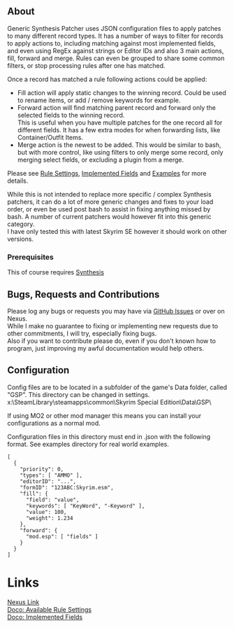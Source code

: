 <!--- cSpell:enable --->
## About

Generic Synthesis Patcher uses JSON configuration files to apply patches to many different record types.
It has a number of ways to filter for records to apply actions to, including matching against most implemented fields, and even using RegEx against strings or Editor IDs and also 3 main actions, fill, forward and merge.
Rules can even be grouped to share some common filters, or stop processing rules after one has matched.

Once a record has matched a rule following actions could be applied:
- Fill action will apply static changes to the winning record. Could be used to rename items, or add / remove keywords for example.
- Forward action will find matching parent record and forward only the selected fields to the winning record.  
  This is useful when you have multiple patches for the one record all for different fields.
  It has a few extra modes for when forwarding lists, like Container/Outfit Items.
- Merge action is the newest to be added. This would be similar to bash, but with more control, like using filters to only merge some record, only merging select fields, or excluding a plugin from a merge.

Please see [Rule Settings](docs/Settings.md), [Implemented Fields](docs/Fields.md) and [Examples](Examples/) for more details.

While this is not intended to replace more specific / complex Synthesis patchers, it can do a lot of more generic changes and fixes to your load order, or even be used post bash to assist in fixing anything missed by bash. 
A number of current patchers would however fit into this generic category.  
I have only tested this with latest Skyrim SE however it should work on other versions.

### Prerequisites

This of course requires [Synthesis](https://github.com/Mutagen-Modding/Synthesis)

## Bugs, Requests and Contributions

Please log any bugs or requests you may have via [GitHub Issues](https://github.com/tkoopman/Generic-Synthesis-Patcher/issues) or over on Nexus.  
While I make no guarantee to fixing or implementing new requests due to other commitments, I will try, especially fixing bugs.  
Also if you want to contribute please do, even if you don't known how to program, just improving my awful documentation would help others.

## Configuration

Config files are to be located in a subfolder of the game's Data folder, called "GSP". This directory can be changed in settings.  
x:\SteamLibrary\steamapps\common\Skyrim Special Edition\Data\GSP\  

If using MO2 or other mod manager this means you can install your configurations as a normal mod.

Configuration files in this directory must end in .json with the following format. See examples directory for real world examples.

    [
      {
        "priority": 0,
        "types": [ "AMMO" ],
        "editorID": "...",
        "formID": "123ABC:Skyrim.esm",
        "fill": {
          "field": "value",
          "keywords": [ "KeyWord", "-Keyword" ],
          "value": 100,
          "weight": 1.234
        },
        "forward": {
          "mod.esp": [ "fields" ]
        }
      }
    ]

# Links
[Nexus Link](https://www.nexusmods.com/skyrimspecialedition/mods/130978)  
[Doco: Available Rule Settings](docs/Settings.md)  
[Doco: Implemented Fields](docs/Fields.md)